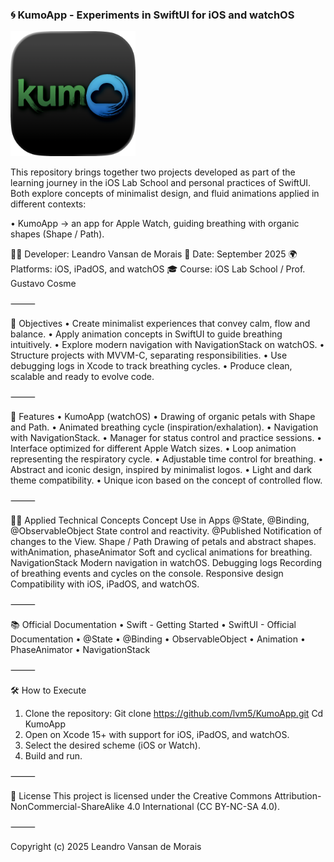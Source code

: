 ### 🌀 KumoApp - Experiments in SwiftUI for iOS and watchOS

<img src="https://github.com/lvm5/brand/blob/182168be899c507e5ec30388c380e32a1b7ff340/Kumo-iOS-Dark-1024x1024%401x.png" alt="Kumo Logo" width="200"/>


This repository brings together two projects developed as part of the learning journey in the iOS Lab School and personal practices of SwiftUI.
Both explore concepts of minimalist design, and fluid animations applied in different contexts:

•	 KumoApp → an app for Apple Watch, guiding breathing with organic shapes (Shape / Path).

🧑‍💻 Developer: Leandro Vansan de Morais
📅 Date: September 2025
🌍 Platforms: iOS, iPadOS, and watchOS
🎓 Course: iOS Lab School / Prof. Gustavo Cosme

⸻

🎯 Objectives
•	 Create minimalist experiences that convey calm, flow and balance.
•	 Apply animation concepts in SwiftUI to guide breathing intuitively.
•	 Explore modern navigation with NavigationStack on watchOS.
•	 Structure projects with MVVM-C, separating responsibilities.
•	 Use debugging logs in Xcode to track breathing cycles.
•	 Produce clean, scalable and ready to evolve code.

⸻

🚀 Features
•	 KumoApp (watchOS)
•	 Drawing of organic petals with Shape and Path.
•	 Animated breathing cycle (inspiration/exhalation).
•	 Navigation with NavigationStack.
•	 Manager for status control and practice sessions.
•	 Interface optimized for different Apple Watch sizes.
•	 Loop animation representing the respiratory cycle.
•	 Adjustable time control for breathing.
•	 Abstract and iconic design, inspired by minimalist logos.
•	 Light and dark theme compatibility.
•	 Unique icon based on the concept of controlled flow.

⸻

🧑‍🏫 Applied Technical Concepts
Concept	 Use in Apps
@State, @Binding, @ObservableObject	 State control and reactivity.
@Published	 Notification of changes to the View.
Shape / Path	 Drawing of petals and abstract shapes.
withAnimation, phaseAnimator	 Soft and cyclical animations for breathing.
NavigationStack	 Modern navigation in watchOS.
Debugging logs	 Recording of breathing events and cycles on the console.
Responsive design	 Compatibility with iOS, iPadOS, and watchOS.

⸻

📚 Official Documentation
•	 Swift - Getting Started
•	 SwiftUI - Official Documentation
•	 @State
•	 @Binding
•	 ObservableObject
•	 Animation
•	 PhaseAnimator
•	 NavigationStack

⸻

🛠️ How to Execute
1.	 Clone the repository:
Git clone https://github.com/lvm5/KumoApp.git
Cd KumoApp
2.	 Open on Xcode 15+ with support for iOS, iPadOS, and watchOS.
3.	 Select the desired scheme (iOS or Watch).
4.	 Build and run.

⸻

📄 License
This project is licensed under the Creative Commons Attribution-NonCommercial-ShareAlike 4.0 International (CC BY-NC-SA 4.0).

⸻

Copyright (c) 2025 Leandro Vansan de Morais
